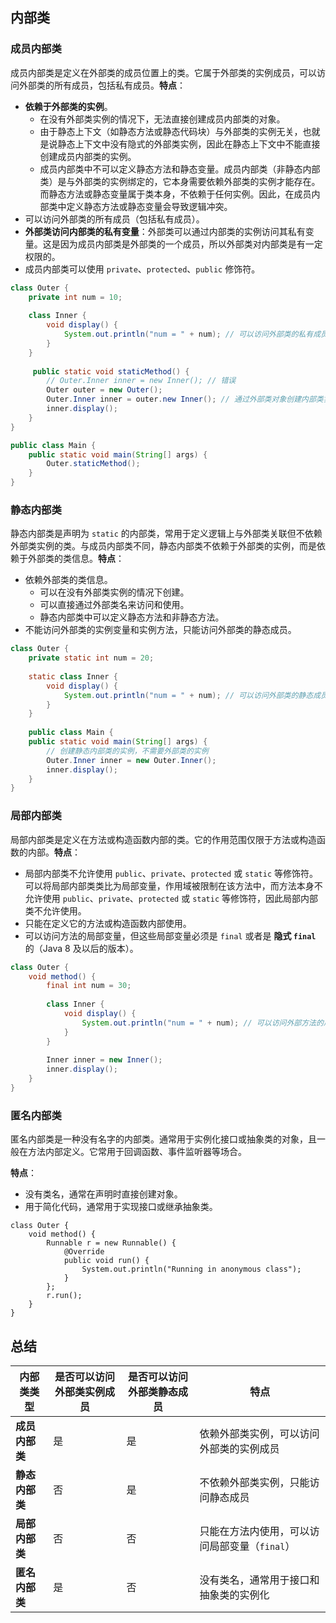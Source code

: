 ## 内部类

### 成员内部类

成员内部类是定义在外部类的成员位置上的类。它属于外部类的实例成员，可以访问外部类的所有成员，包括私有成员。**特点**：

- **依赖于外部类的实例**。
  - 在没有外部类实例的情况下，无法直接创建成员内部类的对象。
  - 由于静态上下文（如静态方法或静态代码块）与外部类的实例无关，也就是说静态上下文中没有隐式的外部类实例，因此在静态上下文中不能直接创建成员内部类的实例。
  - 成员内部类中不可以定义静态方法和静态变量。成员内部类（非静态内部类）是与外部类的实例绑定的，它本身需要依赖外部类的实例才能存在。而静态方法或静态变量属于类本身，不依赖于任何实例。因此，在成员内部类中定义静态方法或静态变量会导致逻辑冲突。
- 可以访问外部类的所有成员（包括私有成员）。
- **外部类访问内部类的私有变量**：外部类可以通过内部类的实例访问其私有变量。这是因为成员内部类是外部类的一个成员，所以外部类对内部类是有一定权限的。
- 成员内部类可以使用 `private`、`protected`、`public` 修饰符。

```java
class Outer {
    private int num = 10;
    
    class Inner {
        void display() {
            System.out.println("num = " + num); // 可以访问外部类的私有成员
        }
    }
    
     public static void staticMethod() {
        // Outer.Inner inner = new Inner(); // 错误
        Outer outer = new Outer();
        Outer.Inner inner = outer.new Inner(); // 通过外部类对象创建内部类实例
        inner.display();
    }
}

public class Main {
    public static void main(String[] args) {
        Outer.staticMethod();
    }
}
```



### 静态内部类

静态内部类是声明为 `static` 的内部类，常用于定义逻辑上与外部类关联但不依赖外部类实例的类。与成员内部类不同，静态内部类不依赖于外部类的实例，而是依赖于外部类的类信息。**特点**：

- 依赖外部类的类信息。
  - 可以在没有外部类实例的情况下创建。
  - 可以直接通过外部类名来访问和使用。
  - 静态内部类中可以定义静态方法和非静态方法。
- 不能访问外部类的实例变量和实例方法，只能访问外部类的静态成员。

```java
class Outer {
    private static int num = 20;
    
    static class Inner {
        void display() {
            System.out.println("num = " + num); // 可以访问外部类的静态成员
        }
    }
    
    public class Main {
    public static void main(String[] args) {
        // 创建静态内部类的实例，不需要外部类的实例
        Outer.Inner inner = new Outer.Inner();
        inner.display();
    }
}
```



### 局部内部类

局部内部类是定义在方法或构造函数内部的类。它的作用范围仅限于方法或构造函数的内部。**特点**：

- 局部内部类不允许使用 `public`、`private`、`protected` 或 `static` 等修饰符。可以将局部内部类类比为局部变量，作用域被限制在该方法中，而方法本身不允许使用 `public`、`private`、`protected` 或 `static` 等修饰符，因此局部内部类不允许使用。
- 只能在定义它的方法或构造函数内部使用。
- 可以访问方法的局部变量，但这些局部变量必须是 `final` 或者是 **隐式 `final`** 的（Java 8 及以后的版本）。

```java
class Outer {
    void method() {
        final int num = 30;
        
        class Inner {
            void display() {
                System.out.println("num = " + num); // 可以访问外部方法的局部变量
            }
        }
        
        Inner inner = new Inner();
        inner.display();
    }
}
```





### 匿名内部类

匿名内部类是一种没有名字的内部类。通常用于实例化接口或抽象类的对象，且一般在方法内部定义。它常用于回调函数、事件监听器等场合。

**特点**：

- 没有类名，通常在声明时直接创建对象。
- 用于简化代码，通常用于实现接口或继承抽象类。

```
class Outer {
    void method() {
        Runnable r = new Runnable() {
            @Override
            public void run() {
                System.out.println("Running in anonymous class");
            }
        };
        r.run();
    }
}

```





## 总结

| 内部类类型     | 是否可以访问外部类实例成员 | 是否可以访问外部类静态成员 | 特点                                          |
| -------------- | -------------------------- | -------------------------- | --------------------------------------------- |
| **成员内部类** | 是                         | 是                         | 依赖外部类实例，可以访问外部类的实例成员      |
| **静态内部类** | 否                         | 是                         | 不依赖外部类实例，只能访问静态成员            |
| **局部内部类** | 否                         | 否                         | 只能在方法内使用，可以访问局部变量（`final`） |
| **匿名内部类** | 是                         | 否                         | 没有类名，通常用于接口和抽象类的实例化        |